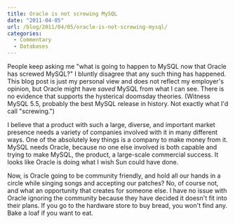```yaml
---
title: Oracle is not screwing MySQL
date: "2011-04-05"
url: /blog/2011/04/05/oracle-is-not-screwing-mysql/
categories:
  - Commentary
  - Databases
---
```

People keep asking me "what is going to happen to MySQL now that Oracle has screwed MySQL?" I bluntly disagree that any such thing has happened. This blog post is just my personal view and does not reflect my employer's opinion, but Oracle might have *saved* MySQL from what I can see. There is no evidence that supports the hysterical doomsday theories. (Witness MySQL 5.5, probably the best MySQL release in history. Not exactly what I'd call "screwing.")

I believe that a product with such a large, diverse, and important market presence needs a variety of companies involved with it in many different ways. One of the absolutely key things is a company to make money from it. MySQL needs Oracle, because no one else involved is both capable and trying to make MySQL, the product, a large-scale commercial success. It looks like Oracle is doing what I wish Sun could have done.

Now, is Oracle going to be community friendly, and hold all our hands in a circle while singing songs and accepting our patches? No, of course not, and what an opportunity that creates for someone else. I have no issue with Oracle ignoring the community because they have decided it doesn't fit into their plans. If you go to the hardware store to buy bread, you won't find any. Bake a loaf if you want to eat.
